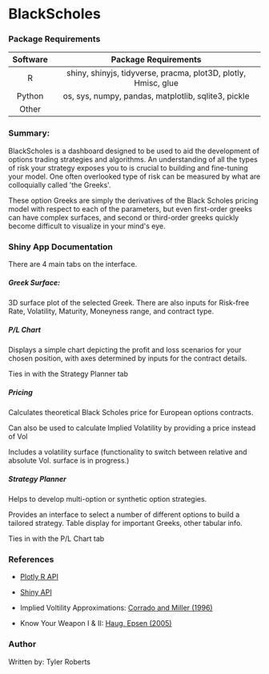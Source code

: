 # BlackScholes

### Package Requirements
|Software|Package Requirements|
|:-:|:-:|
|R|shiny, shinyjs, tidyverse, pracma, plot3D, plotly, Hmisc, glue|
|Python|os, sys, numpy, pandas, matplotlib, sqlite3, pickle|
|Other||

### Summary:
BlackScholes is a dashboard designed to be used to aid the development of options trading strategies and algorithms. An understanding of all the types of risk your strategy exposes you to is crucial to building and fine-tuning your model. One often overlooked type of risk can be measured by what are colloquially called 'the Greeks'.

These option Greeks are simply the derivatives of the Black Scholes pricing model with respect to each of the parameters, but even first-order greeks can have complex surfaces, and second or third-order greeks quickly become difficult to visualize in your mind's eye.

### Shiny App Documentation
There are 4 main tabs on the interface.

##### Greek Surface:

3D surface plot of the selected Greek. There are also inputs for Risk-free Rate, Volatility, Maturity, Moneyness range, and contract type.

##### P/L Chart

Displays a simple chart depicting the profit and loss scenarios for your chosen position, with axes determined by inputs for the contract details.

Ties in with the Strategy Planner tab

##### Pricing

Calculates theoretical Black Scholes price for European options contracts.

Can also be used to calculate Implied Volatility by providing a price instead of Vol

Includes a volatility surface (functionality to switch between relative and absolute Vol. surface is in progress.)

##### Strategy Planner

Helps to develop multi-option or synthetic option strategies.

Provides an interface to select a number of different options to build a tailored strategy. Table display for important Greeks, other tabular info.

Ties in with the P/L Chart tab


### References
* [Plotly R API](https://plot.ly/r/)

* [Shiny API](https://shiny.rstudio.com/reference/shiny/1.0.5/)

* Implied Voltility Approximations: [Corrado and Miller (1996)](http://quantlabs.net/academy/download/free_quant_instituitional_books_/%5BJournal%20of%20Banking%20Finance,%20Corrado%5D%20A%20note%20on%20a%20simple,%20accurate%20formula%20to%20compute%20implied%20standard%20deviations.pdf)

* Know Your Weapon I & II: [Haug, Epsen (2005)](http://www.espenhaug.com/articles.html)


### Author
Written by: Tyler Roberts
